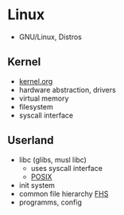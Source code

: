 # Linux
* GNU/Linux, Distros

## Kernel
* [kernel.org](https://www.kernel.org)
* hardware abstraction, drivers
* virtual memory
* filesystem
* syscall interface

## Userland
* libc (glibs, musl libc) 
    * uses syscall interface
    * [POSIX](https://pubs.opengroup.org/onlinepubs/9699919799/)
* init system
* common file hierarchy [FHS](https://refspecs.linuxfoundation.org/FHS_3.0/fhs/index.html)
* programms, config

